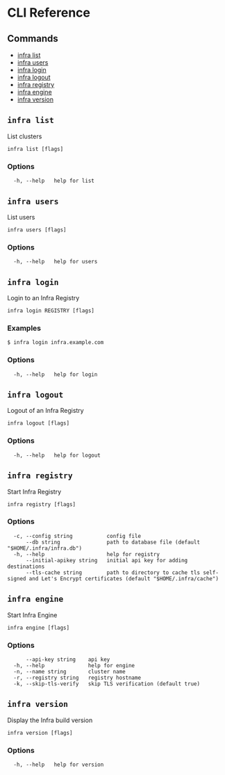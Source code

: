 # CLI Reference

## Commands

* [infra list](#infra-list)
* [infra users](#infra-users)
* [infra login](#infra-login)
* [infra logout](#infra-logout)
* [infra registry](#infra-registry)
* [infra engine](#infra-engine)
* [infra version](#infra-version)


## `infra list`

List clusters

```
infra list [flags]
```

### Options

```
  -h, --help   help for list
```

## `infra users`

List users

```
infra users [flags]
```

### Options

```
  -h, --help   help for users
```

## `infra login`

Login to an Infra Registry

```
infra login REGISTRY [flags]
```

### Examples

```
$ infra login infra.example.com
```

### Options

```
  -h, --help   help for login
```

## `infra logout`

Logout of an Infra Registry

```
infra logout [flags]
```

### Options

```
  -h, --help   help for logout
```

## `infra registry`

Start Infra Registry

```
infra registry [flags]
```

### Options

```
  -c, --config string           config file
      --db string               path to database file (default "$HOME/.infra/infra.db")
  -h, --help                    help for registry
      --initial-apikey string   initial api key for adding destinations
      --tls-cache string        path to directory to cache tls self-signed and Let's Encrypt certificates (default "$HOME/.infra/cache")
```

## `infra engine`

Start Infra Engine

```
infra engine [flags]
```

### Options

```
      --api-key string    api key
  -h, --help              help for engine
  -n, --name string       cluster name
  -r, --registry string   registry hostname
  -k, --skip-tls-verify   skip TLS verification (default true)
```

## `infra version`

Display the Infra build version

```
infra version [flags]
```

### Options

```
  -h, --help   help for version
```

